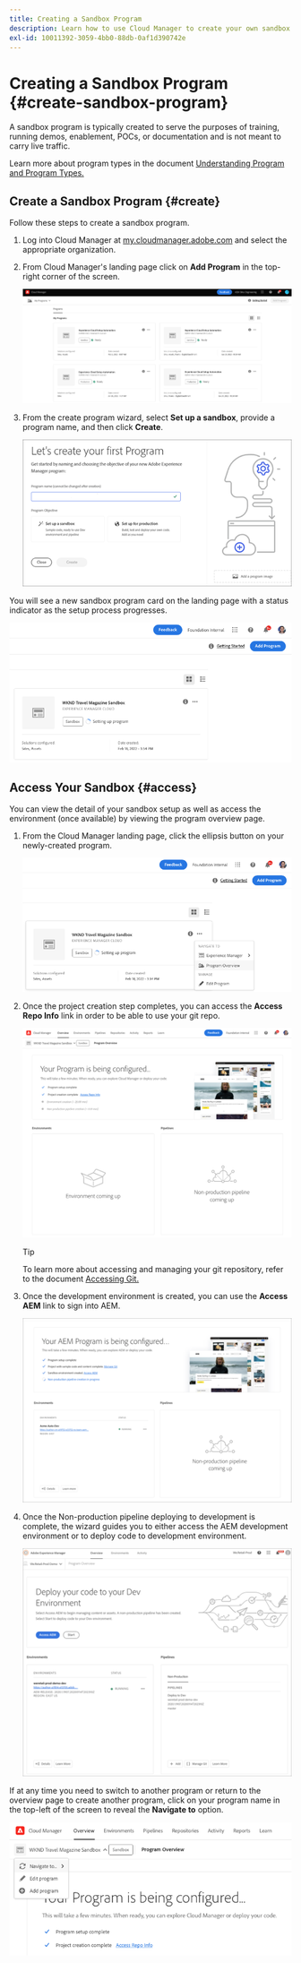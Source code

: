 ```yaml
---
title: Creating a Sandbox Program 
description: Learn how to use Cloud Manager to create your own sandbox program.
exl-id: 10011392-3059-4bb0-88db-0af1d390742e
---
```

# Creating a Sandbox Program {#create-sandbox-program}

A sandbox program is typically created to serve the purposes of training, running demos, enablement, POCs, or documentation and is not meant to carry live traffic.

Learn more about program types in the document [Understanding Program and Program Types.](program-types.md)

## Create a Sandbox Program {#create}

Follow these steps to create a sandbox program.

1. Log into Cloud Manager at [my.cloudmanager.adobe.com](https://my.cloudmanager.adobe.com/) and select the appropriate organization.
 
1. From Cloud Manager's landing page click on **Add Program** in the top-right corner of the screen.

   ![Cloud Manager landing page](assets/first_timelogin1.png) 

1. From the create program wizard, select **Set up a sandbox**, provide a program name, and then click **Create**.

   ![Program type creation](assets/create-sandbox.png)

You will see a new sandbox program card on the landing page with a status indicator as the setup process progresses.

![Sandbox creation from overview page](assets/program-create-setupdemo2.png)

## Access Your Sandbox {#access}

You can view the detail of your sandbox setup as well as access the environment (once available) by viewing the program overview page.

1. From the Cloud Manager landing page, click the ellipsis button on your newly-created program.

   ![Accessing program overview](assets/program-overview-sandbox.png)

1. Once the project creation step completes, you can access the **Access Repo Info** link in order to be able to use your git repo.

   ![Program configuration](assets/create-program4.png)
   
   >[!TIP]
   >
   >To learn more about accessing and managing your git repository, refer to the document [Accessing Git.](/help/implementing/cloud-manager/managing-code/accessing-repos.md)

1. Once the development environment is created, you can use the **Access AEM** link to sign into AEM.

   ![Access AEM link](assets/create-program-5.png)

1. Once the Non-production pipeline deploying to development is complete, the wizard guides you to either access the AEM development environment or to deploy code to development environment.

   ![Deploying sandbox](assets/create-program-setup-deploy.png)

If at any time you need to switch to another program or return to the overview page to create another program, click on your program name in the top-left of the screen to reveal the **Navigate to** option.

![Navigate to](assets/create-program-a1.png)

